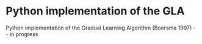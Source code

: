 # Python implementation of the GLA
Python implementation of the Gradual Learning Algorithm (Boersma 1997) -- in progress
